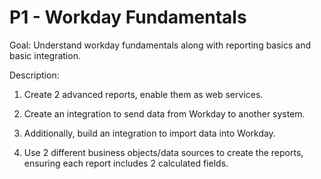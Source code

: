 
# P1 - Workday Fundamentals

Goal: Understand workday fundamentals along with reporting basics and basic integration.

Description: 

1. Create 2 advanced reports, enable them as web services.

2. Create an integration to send data from Workday to another system.

3. Additionally, build an integration to import data into Workday.

4. Use 2 different business objects/data sources to create the reports, ensuring each report includes 2 calculated fields.
